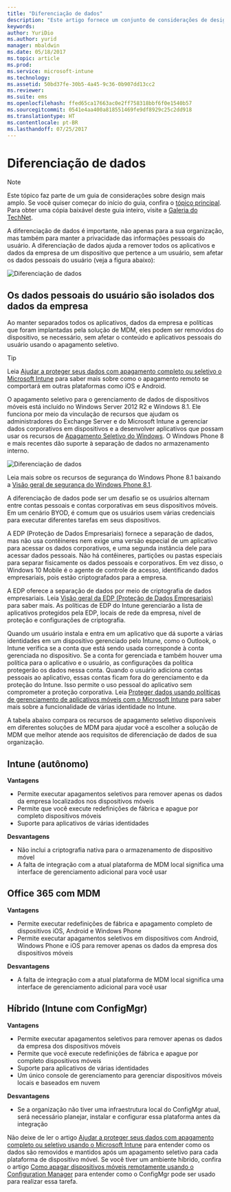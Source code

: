 ```yaml
---
title: "Diferenciação de dados"
description: "Este artigo fornece um conjunto de considerações de design para diferenciação de dados, que devem ser usadas em um cenário de gerenciamento de dispositivo móvel."
keywords: 
author: YuriDio
ms.author: yurid
manager: mbaldwin
ms.date: 05/18/2017
ms.topic: article
ms.prod: 
ms.service: microsoft-intune
ms.technology: 
ms.assetid: 50bd37fe-30b5-4a45-9c36-0b907dd13cc2
ms.reviewer: 
ms.suite: ems
ms.openlocfilehash: ffed65ca17663ac0e2ff758318bbf6f0e1540b57
ms.sourcegitcommit: 0541e4aa400a818551469fe9df8929c25c2dd918
ms.translationtype: HT
ms.contentlocale: pt-BR
ms.lasthandoff: 07/25/2017
---
```

# <a name="data-segregation"></a>Diferenciação de dados

>[!NOTE]
>Este tópico faz parte de um guia de considerações sobre design mais amplo. Se você quiser começar do início do guia, confira o [tópico principal](mdm-design-considerations-guide.md). Para obter uma cópia baixável deste guia inteiro, visite a [Galeria do TechNet](https://gallery.technet.microsoft.com/Mobile-Device-Management-7d401582).

A diferenciação de dados é importante, não apenas para a sua organização, mas também para manter a privacidade das informações pessoais do usuário. A diferenciação de dados ajuda a remover todos os aplicativos e dados da empresa de um dispositivo que pertence a um usuário, sem afetar os dados pessoais do usuário (veja a figura abaixo):

![Diferenciação de dados](./media/MDM_Figure_10.png)

## <a name="users-personal-data-is-isolated-from-companys-data"></a>Os dados pessoais do usuário são isolados dos dados da empresa

Ao manter separados todos os aplicativos, dados da empresa e políticas que foram implantadas pela solução de MDM, eles podem ser removidos do dispositivo, se necessário, sem afetar o conteúdo e aplicativos pessoais do usuário usando o apagamento seletivo.

>[!TIP]
> Leia [Ajudar a proteger seus dados com apagamento completo ou seletivo o Microsoft Intune](/intune/deploy-use/use-remote-wipe-to-help-protect-data-using-microsoft-intune) para saber mais sobre como o apagamento remoto se comportará em outras plataformas como iOS e Android.

O apagamento seletivo para o gerenciamento de dados de dispositivos móveis está incluído no Windows Server 2012 R2 e Windows 8.1. Ele funciona por meio da vinculação de recursos que ajudam os administradores do Exchange Server e do Microsoft Intune a gerenciar dados corporativos em dispositivos e a desenvolver aplicativos que possam usar os recursos de [Apagamento Seletivo do Windows](https://technet.microsoft.com/library/dn486874.aspx).  O Windows Phone 8 e mais recentes dão suporte à separação de dados no armazenamento interno.

![Diferenciação de dados](./media/MDM_Figure_11.png)

Leia mais sobre os recursos de segurança do Windows Phone 8.1 baixando a [Visão geral de segurança do Windows Phone 8.1](http://www.microsoft.com/download/details.aspx?id=42509).

A diferenciação de dados pode ser um desafio se os usuários alternam entre contas pessoais e contas corporativas em seus dispositivos móveis. Em um cenário BYOD, é comum que os usuários usem várias credenciais para executar diferentes tarefas em seus dispositivos.

A EDP (Proteção de Dados Empresariais) fornece a separação de dados, mas não usa contêineres nem exige uma versão especial de um aplicativo para acessar os dados corporativos, e uma segunda instância dele para acessar dados pessoais. Não há contêineres, partições ou pastas especiais para separar fisicamente os dados pessoais e corporativos. Em vez disso, o Windows 10 Mobile é o agente de controle de acesso, identificando dados empresariais, pois estão criptografados para a empresa.

A EDP oferece a separação de dados por meio de criptografia de dados empresariais. Leia [Visão geral da EDP (Proteção de Dados Empresariais)](https://technet.microsoft.com/library/dn985838.aspx) para saber mais. As políticas de EDP do Intune gerenciarão a lista de aplicativos protegidos pela EDP, locais de rede da empresa, nível de proteção e configurações de criptografia.

Quando um usuário instala e entra em um aplicativo que dá suporte a várias identidades em um dispositivo gerenciado pelo Intune, como o Outlook, o Intune verifica se a conta que está sendo usada corresponde à conta gerenciada no dispositivo. Se a conta for gerenciada e também houver uma política para o aplicativo e o usuário, as configurações da política protegerão os dados nessa conta. Quando o usuário adiciona contas pessoais ao aplicativo, essas contas ficam fora do gerenciamento e da proteção do Intune. Isso permite o uso pessoal do aplicativo sem comprometer a proteção corporativa. Leia [Proteger dados usando políticas de gerenciamento de aplicativos móveis com o Microsoft Intune](/intune/deploy-use/configure-and-deploy-mobile-application-management-policies-in-the-microsoft-intune-console) para saber mais sobre a funcionalidade de várias identidade no Intune.

A tabela abaixo compara os recursos de apagamento seletivo disponíveis em diferentes soluções de MDM para ajudar você a escolher a solução de MDM que melhor atende aos requisitos de diferenciação de dados de sua organização.

## <a name="intune-standalone"></a>Intune (autônomo)

**Vantagens**

- Permite executar apagamentos seletivos para remover apenas os dados da empresa localizados nos dispositivos móveis
- Permite que você execute redefinições de fábrica e apague por completo dispositivos móveis
- Suporte para aplicativos de várias identidades

**Desvantagens**

- Não inclui a criptografia nativa para o armazenamento de dispositivo móvel
- A falta de integração com a atual plataforma de MDM local significa uma interface de gerenciamento adicional para você usar

## <a name="office-365-with-mdm"></a>Office 365 com MDM

**Vantagens**

- Permite executar redefinições de fábrica e apagamento completo de dispositivos iOS, Android e Windows Phone
- Permite executar apagamentos seletivos em dispositivos com Android, Windows Phone e iOS para remover apenas os dados da empresa dos dispositivos móveis

**Desvantagens**

- A falta de integração com a atual plataforma de MDM local significa uma interface de gerenciamento adicional para você usar

## <a name="hybrid-intune-with-configmgr"></a>Híbrido (Intune com ConfigMgr)

**Vantagens**

- Permite executar apagamentos seletivos para remover apenas os dados da empresa dos dispositivos móveis
- Permite que você execute redefinições de fábrica e apague por completo dispositivos móveis
- Suporte para aplicativos de várias identidades
- Um único console de gerenciamento para gerenciar dispositivos móveis locais e baseados em nuvem

**Desvantagens**

- Se a organização não tiver uma infraestrutura local do ConfigMgr atual, será necessário planejar, instalar e configurar essa plataforma antes da integração

Não deixe de ler o artigo [Ajudar a proteger seus dados com apagamento completo ou seletivo usando o Microsoft Intune](/intune/deploy-use/use-remote-wipe-to-help-protect-data-using-microsoft-intune) para entender como os dados são removidos e mantidos após um apagamento seletivo para cada plataforma de dispositivo móvel. Se você tiver um ambiente híbrido, confira o artigo [Como apagar dispositivos móveis remotamente usando o Configuration Manager](https://technet.microsoft.com/library/dn956981.aspx) para entender como o ConfigMgr pode ser usado para realizar essa tarefa.
